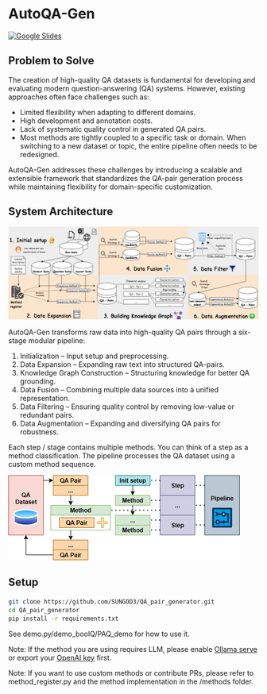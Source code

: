 # AutoQA-Gen

[![Google Slides](https://img.shields.io/badge/Google%20Slides-Presentation-blue?logo=google-slides&logoColor=white)](https://docs.google.com/presentation/d/1Ga9ogwiEXKRqdqsDmR9rGu8m2F2ue6CkTfkjj6or3L4/edit?usp=sharing)


## Problem to Solve

The creation of high-quality QA datasets is fundamental for developing and evaluating modern question-answering (QA) systems.
However, existing approaches often face challenges such as:

- Limited flexibility when adapting to different domains.
- High development and annotation costs.
- Lack of systematic quality control in generated QA pairs.
- Most methods are tightly coupled to a specific task or domain. When switching to a new dataset or topic, the entire pipeline often needs to be redesigned.

AutoQA-Gen addresses these challenges by introducing a scalable and extensible framework that standardizes the QA-pair generation process while maintaining flexibility for domain-specific customization.


## System Architecture

![image](/img/system_workflow_of_AutoQA-Gen.png)


AutoQA-Gen transforms raw data into high-quality QA pairs through a six-stage modular pipeline:

1. Initialization – Input setup and preprocessing.
2. Data Expansion – Expanding raw text into structured QA-pairs.
3. Knowledge Graph Construction – Structuring knowledge for better QA grounding.
4. Data Fusion – Combining multiple data sources into a unified representation.
5. Data Filtering – Ensuring quality control by removing low-value or redundant pairs.
6. Data Augmentation – Expanding and diversifying QA pairs for robustness.

Each step / stage contains multiple methods. You can think of a step as a method classification. The pipeline processes the QA dataset using a custom method sequence.

![image](img/datastruct_relationship.drawio.png)

## Setup
```bash
git clone https://github.com/SUNGOD3/QA_pair_generator.git
cd QA_pair_generator
pip install -r requirements.txt
```

See demo.py/demo_boolQ/PAQ_demo for how to use it.

Note: If the method you are using requires LLM, please enable [Ollama serve](https://github.com/ollama/ollama) or export your [OpenAI key](https://platform.openai.com/api-keys) first.

Note: If you want to use custom methods or contribute PRs, please refer to method_register.py and the method implementation in the /methods folder.